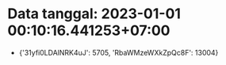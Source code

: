 # Data tanggal: 2023-01-01 00:10:16.441253+07:00

* {'31yfi0LDAlNRK4uJ': 5705, 'RbaWMzeWXkZpQc8F': 13004}

